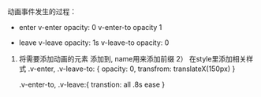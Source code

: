 动画事件发生的过程：  
  - enter
    v-enter opacity: 0
    v-enter-to opacity 1

  - leave
    v-leave opacity: 1s 
    v-leave-to opacity: 0

1) 将需要添加动画的元素 添加到<transtion name=""></transtion>, name用来添加前缀
2） 在style里添加相关样式
    .v-enter,
    .v-leave-to: {
      opacity: 0,
      transfrom: translateX(150px)
    }

    .v-enter-to,
    .v-leave:{
      transtion: all .8s ease
    }